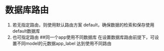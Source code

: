 # 数据库路由
1. 若无指定路由，则使用默认路由方案 default，确保数据的检索和保存使用default数据库
2. 也可指定路由
##同一个app使用不同数据库
在设置数据库路由前提下，可设置不同model的元数据app_label 达到使用不同路由


